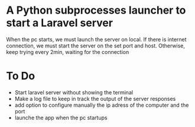 # A Python subprocesses launcher to start a Laravel server

When the pc starts, we must launch the server on local.
If there is internet connection, we must start the server on the set port and host.
Otherwise, keep trying every 2min, waiting for the connection

# To Do

- Start laravel server without showing the terminal
- Make a log file to keep in track the output of the server responses
- add option to configure manually the ip adress of the computer and the port
- launche the app when the pc startups